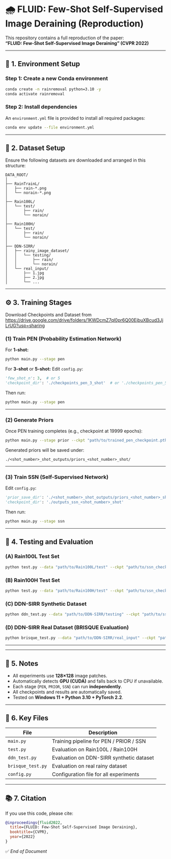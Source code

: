 # 🌧️ FLUID: Few-Shot Self-Supervised Image Deraining (Reproduction)

This repository contains a full reproduction of the paper:  
**“FLUID: Few-Shot Self-Supervised Image Deraining” (CVPR 2022)**  

---

## 🧩 1. Environment Setup

### Step 1: Create a new Conda environment
```bash
conda create -n rainremoval python=3.10 -y
conda activate rainremoval
```

### Step 2: Install dependencies
An `environment.yml` file is provided to install all required packages:
```bash
conda env update --file environment.yml
```

---

## 📁 2. Dataset Setup

Ensure the following datasets are downloaded and arranged in this structure:

```
DATA_ROOT/
│
├── RainTrainL/
│   ├── rain-*.png
│   └── norain-*.png
│
├── Rain100L/
│   └── test/
│       ├── rain/
│       └── norain/
│
├── Rain100H/
│   └── test/
│       ├── rain/
│       └── norain/
│
├── DDN-SIRR/
│   ├── rainy_image_dataset/
│   │   └── testing/
│   │       ├── rain/
│   │       └── norain/
│   └── real_input/
│       ├── 1.jpg
│       ├── 2.jpg
│       └── ...
```

---

## ⚙️ 3. Training Stages

Download Checkpoints and Dataset from https://drive.google.com/drive/folders/1KWDcmZ7ql0pr6Q00EjbuXBcud3JjLrUG?usp=sharing

### (1) Train PEN (Probability Estimation Network)
For **1-shot:**
```bash
python main.py --stage pen
```

For **3-shot** or **5-shot:**
Edit `config.py`:
```python
'few_shot_n': 3,  # or 5
'checkpoint_dir': './checkpoints_pen_3_shot'  # or './checkpoints_pen_5_shot'
```
Then run:
```bash
python main.py --stage pen
```

---

### (2) Generate Priors
Once PEN training completes (e.g., checkpoint at 19999 epochs):
```bash
python main.py --stage prior --ckpt "path/to/trained_pen_checkpoint.pth"
```
Generated priors will be saved under:
```
./<shot_number>_shot_outputs/priors_<shot_number>_shot/
```

---

### (3) Train SSN (Self-Supervised Network)
Edit `config.py`:
```python
'prior_save_dir': './<shot_number>_shot_outputs/priors_<shot_number>_shot',
'checkpoint_dir': './outputs_ssn_<shot_number>_shot'
```

Then run:
```bash
python main.py --stage ssn
```

---

## 🧪 4. Testing and Evaluation

### (A) Rain100L Test Set
```bash
python test.py --data "path/to/Rain100L/test" --ckpt "path/to/ssn_checkpoint.pth" --save_dir "./results/Rain100L"
```

### (B) Rain100H Test Set
```bash
python test.py --data "path/to/Rain100H/test" --ckpt "path/to/ssn_checkpoint.pth" --save_dir "./results/Rain100H"
```

### (C) DDN-SIRR Synthetic Dataset
```bash
python ddn_test.py --data "path/to/DDN-SIRR/testing" --ckpt "path/to/ssn_checkpoint.pth" --save_dir "./results/DDN-SIRR-synthetic"
```

### (D) DDN-SIRR Real Dataset (BRISQUE Evaluation)
```bash
python brisque_test.py --data "path/to/DDN-SIRR/real_input" --ckpt "path/to/ssn_checkpoint.pth" --save_dir "./results/DDN-SIRR-real"
```

---



---

## 🧠 5. Notes

- All experiments use **128×128** image patches.  
- Automatically detects **GPU (CUDA)** and falls back to CPU if unavailable.  
- Each stage (`PEN`, `PRIOR`, `SSN`) can run **independently**.  
- All checkpoints and results are automatically saved.  
- Tested on **Windows 11 + Python 3.10 + PyTorch 2.2**.

---

## 📂 6. Key Files

| File | Description |
|------|--------------|
| `main.py` | Training pipeline for PEN / PRIOR / SSN |
| `test.py` | Evaluation on Rain100L / Rain100H |
| `ddn_test.py` | Evaluation on DDN-SIRR synthetic dataset |
| `brisque_test.py` | Evaluation on real rainy dataset |
| `config.py` | Configuration file for all experiments |

---

## 📚 7. Citation

If you use this code, please cite:

```bibtex
@inproceedings{fluid2022,
  title={FLUID: Few-Shot Self-Supervised Image Deraining},
  booktitle={CVPR},
  year={2022}
}
```


✅ *End of Document*
